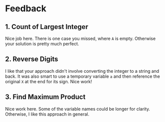 # Feedback

## 1. Count of Largest Integer

Nice job here. There is one case you missed, where `A` is empty. Otherwise your solution is pretty much perfect.

## 2. Reverse Digits

I like that your approach didn't involve converting the integer to a string and back. It was also smart to use a temporary variable `a` and then reference the original `X` at the end for its sign. Nice work!

## 3. Find Maximum Product

Nice work here. Some of the variable names could be longer for clarity. Otherwise, I like this approach in general.
